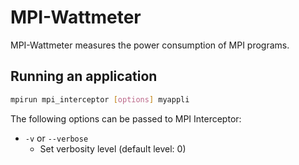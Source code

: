 # MPI-Wattmeter

MPI-Wattmeter measures the power consumption of MPI programs.

## Running an application


```bash
mpirun mpi_interceptor [options] myappli
```


The following options can be passed to MPI Interceptor:

- `-v` or `--verbose`
  + Set verbosity level (default level: 0)
  
